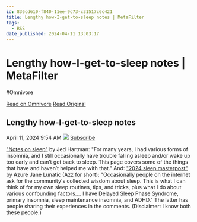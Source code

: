```yaml
---
id: 836cd610-f840-11ee-9c73-c31517c6c421
title: Lengthy how-I-get-to-sleep notes | MetaFilter
tags:
  - RSS
date_published: 2024-04-11 13:03:17
---
```


# Lengthy how-I-get-to-sleep notes | MetaFilter
#Omnivore

[Read on Omnivore](https://omnivore.app/me/lengthy-how-i-get-to-sleep-notes-meta-filter-18ececed863)
[Read Original](https://www.metafilter.com/203295/Lengthy-how-I-get-to-sleep-notes)



## Lengthy how-I-get-to-sleep notes  
April 11, 2024 9:54 AM [![](https:&#x2F;&#x2F;proxy-prod.omnivore-image-cache.app&#x2F;0x0,s5iFu54YfDJurFxAOOOkdhpaMZFDRVq5k88pAh4fBS6E&#x2F;https:&#x2F;&#x2F;dha92jo6cen2v.cloudfront.net&#x2F;images&#x2F;mefi&#x2F;mefisprite091911.png)](https:&#x2F;&#x2F;www.metafilter.com&#x2F;203295&#x2F;Lengthy-how-I-get-to-sleep-notes&#x2F;rss) [Subscribe](https:&#x2F;&#x2F;www.metafilter.com&#x2F;203295&#x2F;Lengthy-how-I-get-to-sleep-notes&#x2F;rss)

[&quot;Notes on sleep&quot;](https:&#x2F;&#x2F;www.kith.org&#x2F;jed&#x2F;hodgepodge&#x2F;nonfiction&#x2F;sleep&#x2F;) by Jed Hartman: &quot;For many years, I had various forms of insomnia, and I still occasionally have trouble falling asleep and&#x2F;or wake up too early and can’t get back to sleep. This page covers some of the things that have and haven’t helped me with that.&quot; And: [&quot;2024 sleep masterpost&quot;](https:&#x2F;&#x2F;azurelunatic.dreamwidth.org&#x2F;7952440.html) by Azure Jane Lunatic (Azz for short): &quot;Occasionally people on the internet ask for the community&#39;s collected wisdom about sleep. This is what I can think of for my own sleep routines, tips, and tricks, plus what I do about various confounding factors.... I have Delayed Sleep Phase Syndrome, primary insomnia, sleep maintenance insomnia, and ADHD.&quot; The latter has people sharing their experiences in the comments. (Disclaimer: I know both these people.)  

  